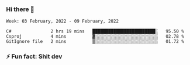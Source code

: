 ### Hi there 👋
<!--START_SECTION:waka-->
```text
Week: 03 February, 2022 - 09 February, 2022

C#               2 hrs 19 mins   ████████████████████████░   95.50 % 
Csproj           4 mins          ▓░░░░░░░░░░░░░░░░░░░░░░░░   02.78 % 
GitIgnore file   2 mins          ▒░░░░░░░░░░░░░░░░░░░░░░░░   01.72 % 
```
<!--END_SECTION:waka-->
<!--
**TG4LAaron/TG4LAaron** is a ✨ _special_ ✨ repository because its `README.md` (this file) appears on your GitHub profile.

Here are some ideas to get you started:

- 🔭 I’m currently working on ...
- 🌱 I’m currently learning ...
- 👯 I’m looking to collaborate on ...
- 🤔 I’m looking for help with ...
- 💬 Ask me about ...
- 📫 How to reach me: ...
- 😄 Pronouns: ...
- ⚡ Fun fact: ...
-->
### ⚡ Fun fact: Shit dev
